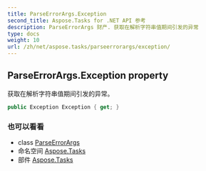 ```yaml
---
title: ParseErrorArgs.Exception
second_title: Aspose.Tasks for .NET API 参考
description: ParseErrorArgs 财产. 获取在解析字符串值期间引发的异常
type: docs
weight: 10
url: /zh/net/aspose.tasks/parseerrorargs/exception/
---
```

## ParseErrorArgs.Exception property

获取在解析字符串值期间引发的异常。

```csharp
public Exception Exception { get; }
```

### 也可以看看

* class [ParseErrorArgs](../)
* 命名空间 [Aspose.Tasks](../../parseerrorargs/)
* 部件 [Aspose.Tasks](../../../)


